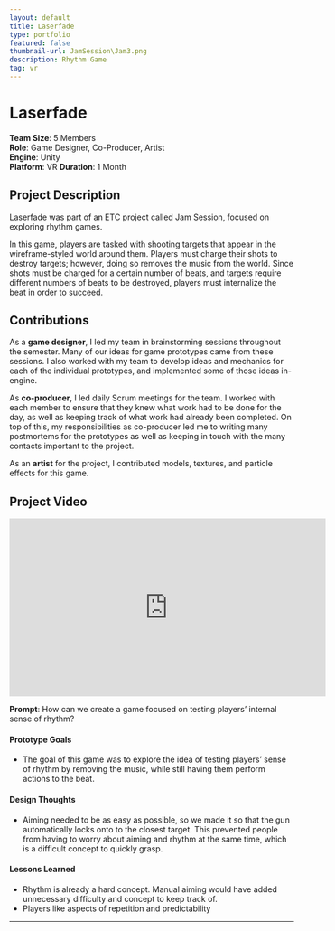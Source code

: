 ```yaml
---
layout: default
title: Laserfade
type: portfolio
featured: false
thumbnail-url: JamSession\Jam3.png
description: Rhythm Game
tag: vr
---
```


# Laserfade
**Team Size**: 5 Members  
**Role**: Game Designer, Co-Producer, Artist  
**Engine**: Unity  
**Platform**: VR 
**Duration**: 1 Month  

## Project Description

Laserfade was part of an ETC project called Jam Session, focused on exploring rhythm games.

In this game, players are tasked with shooting targets that appear in the wireframe-styled world around them. Players must charge their shots to destroy targets; however, doing so removes the music from the world. Since shots must be charged for a certain number of beats, and targets require different numbers of beats to be destroyed, players must internalize the beat in order to succeed.

## Contributions
As a **game designer**, I led my team in brainstorming sessions throughout the semester. Many of our ideas for game prototypes came from these sessions. I also worked with my team to develop ideas and mechanics for each of the individual prototypes, and implemented some of those ideas in-engine.

As **co-producer**, I led daily Scrum meetings for the team. I worked with each member to ensure that they knew what work had to be done for the day, as well as keeping track of what work had already been completed. On top of this, my responsibilities as co-producer led me to writing many postmortems for the prototypes as well as keeping in touch with the many contacts important to the project.

As an **artist** for the project, I contributed models, textures, and particle effects for this game.


## Project Video
<iframe width="560" height="315" src="https://www.youtube.com/embed/x6n6m4rTGgo" frameborder="0" allow="accelerometer; autoplay; clipboard-write; encrypted-media; gyroscope; picture-in-picture" allowfullscreen></iframe>

**Prompt**: How can we create a game focused on testing players’ internal sense of rhythm?

#### Prototype Goals
- The goal of this game was to explore the idea of testing players’ sense of rhythm by removing the music, while still having them perform actions to the beat.

#### Design Thoughts
- Aiming needed to be as easy as possible, so we made it so that the gun automatically locks onto to the closest target. This prevented people from having to worry about aiming and rhythm at the same time, which is a difficult concept to quickly grasp.

#### Lessons Learned
- Rhythm is already a hard concept. Manual aiming would have added unnecessary difficulty and concept to keep track of.
- Players like aspects of repetition and predictability

---